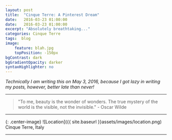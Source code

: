 ```yaml
---
layout: post
title:  "Cinque Terre: A Pinterest Dream"
date:   2016-03-23 01:00:00
date:   2016-03-23 01:00:00
excerpt: "Absolutely breathtaking..."
categories: Cinque Terre
tags:  blog
image:
    feature: blah.jpg
    topPosition: -150px
bgContrast: dark
bgGradientOpacity: darker
syntaxHighlighter: no
---
```


*Technically I am writing this on May 3, 2016, because I got lazy in writing my posts, however, better late than never!*



<hr>

<blockquote class="largeQuote">"To me, beauty is the wonder of wonders. The true mystery of the world is the visible, not the invisible." - Oscar Wilde</blockquote>

<hr>

{: .center-image}
![Location]({{ site.baseurl }}assets/images/location.png) Cinque Terre, Italy

<hr>